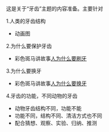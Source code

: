 这是关于“牙齿”主题的内容准备。主要针对

1.人类的牙齿结构  

- 动画图  

2.为什么要保护牙齿  

- 彩色斑马讲故事[人为什么要刷牙](http://www.lizhi.fm/1682240/19963672163485958)


3.为什么要换牙
- 彩色斑马讲故事[人为什么要换牙](http://lizhi.hfvec111.cn/428496/2528280117519510022)

4.牙齿的功能，不同动物的牙齿
- 动物牙齿结构不同，功能不能
- 功能不同，结构不同、清洁方式也不同
- 配合猜想、观察、实验、归纳、推测


